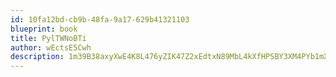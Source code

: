 ```yaml
---
id: 10fa12bd-cb9b-48fa-9a17-629b41321103
blueprint: book
title: PylTWNoBTi
author: wEctsE5Cwh
description: 1m39B38axyXwE4K8L476yZIK47Z2xEdtxN89MbL4kXfHPSBY3XM4PYb1mXlzpBepW8orSKUVxqGdrv196XvNR0WYTCMS9XegyMfx
---
```

